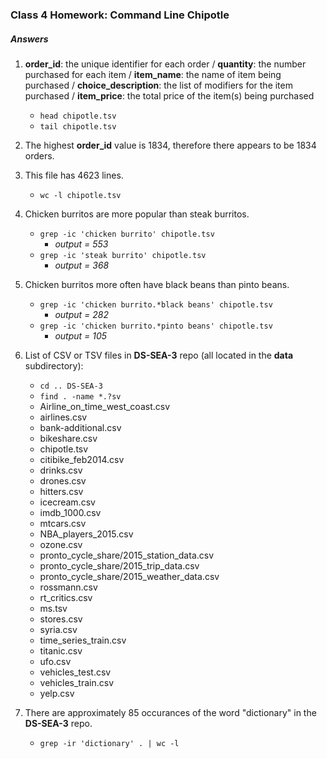 ### Class 4 Homework: Command Line Chipotle
##### Answers

1. **order_id**: the unique identifier for each order /
**quantity**: the number purchased for each item /
**item_name**: the name of item being purchased /
**choice_description**: the list of modifiers for the item purchased /
**item_price**: the total price of the item(s) being purchased
    * `head chipotle.tsv`
    * `tail chipotle.tsv`

2. The highest **order_id** value is 1834, therefore there appears to be 1834 orders.
3. This file has 4623 lines.
    * `wc -l chipotle.tsv`

4. Chicken burritos are more popular than steak burritos.
    * `grep -ic 'chicken burrito' chipotle.tsv`
        *  *output = 553*
    * `grep -ic 'steak burrito' chipotle.tsv`
        *  *output = 368*
5. Chicken burritos more often have black beans than pinto beans.
    * `grep -ic 'chicken burrito.*black beans' chipotle.tsv`
        *  *output = 282*
    * `grep -ic 'chicken burrito.*pinto beans' chipotle.tsv`
        *  *output = 105*
6. List of CSV or TSV files in **DS-SEA-3** repo (all located in the **data** subdirectory):
   * `cd .. DS-SEA-3`
   * `find . -name *.?sv`
    *   Airline_on_time_west_coast.csv
    *   airlines.csv
    *   bank-additional.csv
    *   bikeshare.csv
    *   chipotle.tsv
    *   citibike_feb2014.csv
    *   drinks.csv
    *   drones.csv
    *   hitters.csv
    *   icecream.csv
    *   imdb_1000.csv
    *   mtcars.csv
    *   NBA_players_2015.csv
    *   ozone.csv
    *   pronto_cycle_share/2015_station_data.csv
    *   pronto_cycle_share/2015_trip_data.csv
    *   pronto_cycle_share/2015_weather_data.csv
    *   rossmann.csv
    *   rt_critics.csv
    *   ms.tsv
    *   stores.csv
    *   syria.csv
    *   time_series_train.csv
    *   titanic.csv
    *   ufo.csv
    *   vehicles_test.csv
    *   vehicles_train.csv
    *   yelp.csv
7. There are approximately 85 occurances of the word "dictionary" in the **DS-SEA-3** repo.
    * `grep -ir 'dictionary' . | wc -l`


    





